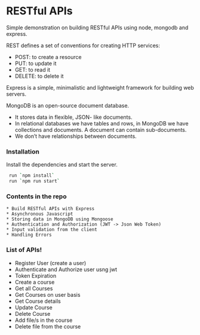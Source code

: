 # RESTful APIs

Simple demonstration on building RESTful APIs using node, mongodb and express.

REST defines a set of conventions for creating HTTP services: 
- POST: to create a resource
- PUT: to update it
- GET: to read it
- DELETE: to delete it

Express is a simple, minimalistic and lightweight framework for building web
servers.

MongoDB is an open-source document database. 
- It stores data in flexible, JSON- like documents.
- In relational databases we have tables and rows, in MongoDB we have collections and documents. A document can contain sub-documents.
- We don’t have relationships between documents.

### Installation

Install the dependencies and start the server.

```sh
 run `npm install`
 run `npm run start`
```


### Contents in the repo

    * Build RESTful APIs with Express
    * Asynchronous Javascript
    * Storing data in MongoDB using Mongoose
    * Authentication and Authorization (JWT -> Json Web Token)
    * Input validation from the client
    * Handling Errors


### List of APIs!

  - Register User (create a user)
  - Authenticate and Authorize user usng jwt
  - Token Expiration
  - Create a course 
  - Get all Courses
  - Get Courses on user basis
  - Get Course details
  - Update Course
  - Delete Course
  - Add file/s in the course
  - Delete file from the course
